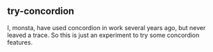## try-concordion

I, monsta, have used concordion in work several years ago, but never leaved a trace.
So this is just an experiment to try some concordion features.
